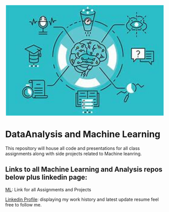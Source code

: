 <div class="container" align="center">
    <img src="https://github.com/marcusw0602/DATA_602_Intro_DataAnalysis_and_Machine_Learning/blob/master/Pictures/ML.jpg" width="500" height="350">
    </div>

# DataAnalysis and Machine Learning

This repository will house all code and presentations for all class assignments along with side projects related to Machine leanring.

## Links to all Machine Learning and Analysis repos below plus linkedin page:

<a href=https://github.com/marcusw0602/DATA_602_Intro_DataAnalysis_and_Machine_Learning/tree/master/Assignments%26Projects>ML</a>: Link for all Assignments and Projects

<a href=https://www.linkedin.com/in/demarcus-wirsing-415020152>Linkedin Profile</a>: displaying my work history and latest update resume feel free to follow me. 
